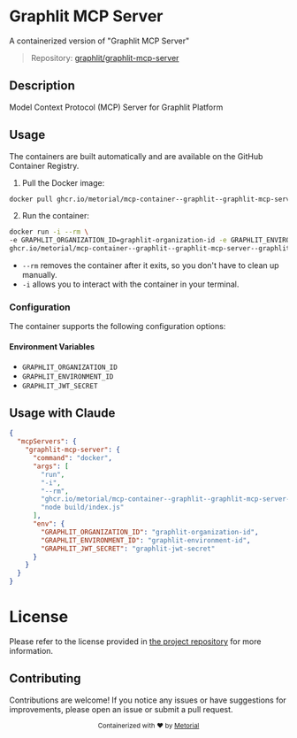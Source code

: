 
# Graphlit MCP Server

A containerized version of "Graphlit MCP Server"

> Repository: [graphlit/graphlit-mcp-server](https://github.com/graphlit/graphlit-mcp-server)

## Description

Model Context Protocol (MCP) Server for Graphlit Platform


## Usage

The containers are built automatically and are available on the GitHub Container Registry.

1. Pull the Docker image:

```bash
docker pull ghcr.io/metorial/mcp-container--graphlit--graphlit-mcp-server--graphlit-mcp-server
```

2. Run the container:

```bash
docker run -i --rm \ 
-e GRAPHLIT_ORGANIZATION_ID=graphlit-organization-id -e GRAPHLIT_ENVIRONMENT_ID=graphlit-environment-id -e GRAPHLIT_JWT_SECRET=graphlit-jwt-secret \
ghcr.io/metorial/mcp-container--graphlit--graphlit-mcp-server--graphlit-mcp-server  "node build/index.js"
```

- `--rm` removes the container after it exits, so you don't have to clean up manually.
- `-i` allows you to interact with the container in your terminal.



### Configuration

The container supports the following configuration options:




#### Environment Variables

- `GRAPHLIT_ORGANIZATION_ID`
- `GRAPHLIT_ENVIRONMENT_ID`
- `GRAPHLIT_JWT_SECRET`




## Usage with Claude

```json
{
  "mcpServers": {
    "graphlit-mcp-server": {
      "command": "docker",
      "args": [
        "run",
        "-i",
        "--rm",
        "ghcr.io/metorial/mcp-container--graphlit--graphlit-mcp-server--graphlit-mcp-server",
        "node build/index.js"
      ],
      "env": {
        "GRAPHLIT_ORGANIZATION_ID": "graphlit-organization-id",
        "GRAPHLIT_ENVIRONMENT_ID": "graphlit-environment-id",
        "GRAPHLIT_JWT_SECRET": "graphlit-jwt-secret"
      }
    }
  }
}
```

# License

Please refer to the license provided in [the project repository](https://github.com/graphlit/graphlit-mcp-server) for more information.

## Contributing

Contributions are welcome! If you notice any issues or have suggestions for improvements, please open an issue or submit a pull request.

<div align="center">
  <sub>Containerized with ❤️ by <a href="https://metorial.com">Metorial</a></sub>
</div>
  